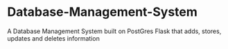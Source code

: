 # Database-Management-System
A Database Management System built on PostGres Flask that adds, stores, updates and deletes information
